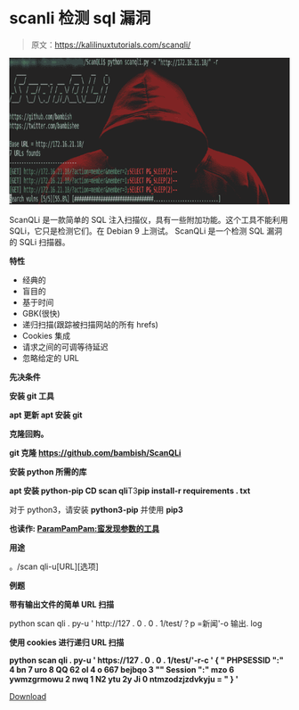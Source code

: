 # scanli 检测 sql 漏洞

> 原文：<https://kalilinuxtutorials.com/scanqli/>

[![ScanQLi – To Detect SQL Vulns](img/63301d922f178c1a81804d69e7cd3082.png "ScanQLi – To Detect SQL Vulns")](https://4.bp.blogspot.com/-tghFmgukzB4/XMyxbKhdEdI/AAAAAAAAAE0/SIElAwXWDJ4VJH6cZf1ufAx0n4Fc5TSAACLcBGAs/s1600/scanqli.png)

ScanQLi 是一款简单的 SQL 注入扫描仪，具有一些附加功能。这个工具不能利用 SQLi，它只是检测它们。在 Debian 9 上测试。
ScanQLi 是一个检测 SQL 漏洞的 SQLi 扫描器。

**特性**

*   经典的
*   盲目的
*   基于时间
*   GBK(很快)
*   递归扫描(跟踪被扫描网站的所有 hrefs)
*   Cookies 集成
*   请求之间的可调等待延迟
*   忽略给定的 URL

**先决条件**

**安装 git 工具**

**apt 更新
apt 安装 git**

**克隆回购。**

**git 克隆 https://github.com/bambish/ScanQLi**

**安装 python 所需的库**

**apt 安装 python-pip
CD scan qli**T3**pip install-r requirements . txt**

对于 python3，请安装 **python3-pip** 并使用 **pip3**

**也读作: [ParamPamPam:蛮发现参数的工具](https://kalilinuxtutorials.com/parampampam/)**

**用途**

。/scan qli-u[URL][选项]

**例题**

**带有输出文件的简单 URL 扫描**

python scan qli . py-u ' http://127 . 0 . 0 . 1/test/？p =新闻'-o 输出. log

**使用 cookies 进行递归 URL 扫描**

**python scan qli . py-u ' https://127 . 0 . 0 . 1/test/'-r-c ' { " PHPSESSID ":" 4 bn 7 uro 8 QQ 62 ol 4 o 667 bejbqo 3 "" Session ":" mzo 6 ywmzgrmowu 2 nwq 1 N2 ytu 2y Ji 0 ntmzodzjzdvkyju = " } '**

[Download](https://github.com/bambish/ScanQLi)